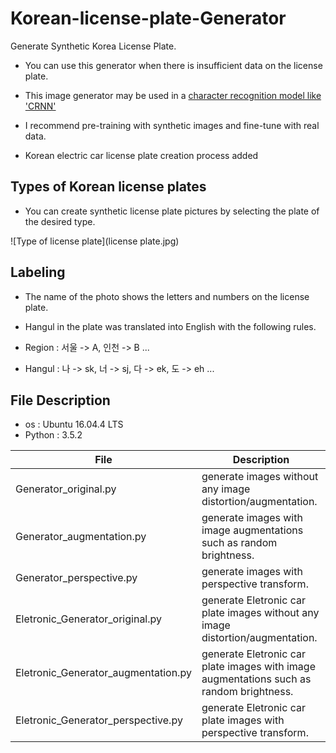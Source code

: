 # Korean-license-plate-Generator

Generate Synthetic Korea License Plate.

- You can use this generator when there is insufficient data on the license plate.

- This image generator may be used in a [character recognition model like 'CRNN'](https://github.com/qjadud1994/CRNN-Keras.git)

- I recommend pre-training with synthetic images and fine-tune with real data.

- Korean electric car license plate creation process added

## Types of Korean license plates

- You can create synthetic license plate pictures by selecting the plate of the desired type.

![Type of license plate](license plate.jpg)



## Labeling

- The name of the photo shows the letters and numbers on the license plate.

- Hangul in the plate was translated into English with the following rules.

- Region : 서울 -> A, 인천 -> B ... <br/>
- Hangul : 나 -> sk, 너 -> sj, 다 -> ek, 도 -> eh ... <br/>


## File Description

- os : Ubuntu 16.04.4 LTS
- Python : 3.5.2


|       File         |Description                                       |
|--------------------|--------------------------------------------------|
|Generator_original.py           |  generate images without any image distortion/augmentation.     |
|Generator_augmentation.py       |  generate images with image augmentations such as random brightness.   |
|Generator_perspective.py |   generate images with perspective transform.     |
|Eletronic_Generator_original.py           |  generate Eletronic car plate images without any image distortion/augmentation.     |
|Eletronic_Generator_augmentation.py       |  generate Eletronic car plate images with image augmentations such as random brightness.   |
|Eletronic_Generator_perspective.py |   generate Eletronic car plate images with perspective transform.     |

